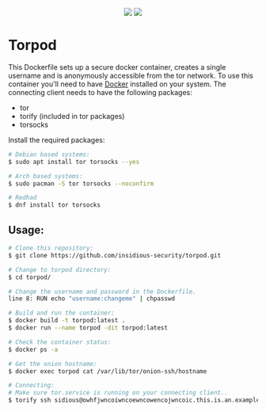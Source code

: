 <p align="center">
  <img src="https://img.shields.io/github/last-commit/insidious-security/torpod.svg?style=for-the-badge">
  <img src="https://img.shields.io/github/license/insidious-security/easyssh?style=for-the-badge">
</p>

# Torpod
This Dockerfile sets up a secure docker container, creates a single username and is anonymously accessible from the tor network.
To use this container you'll need to have [Docker](https://www.docker.com/) installed on your system. The connecting client needs to have the following packages:
- tor
- torify (included in tor packages)
- torsocks 

Install the required packages:
```bash
# Debian based systems:
$ sudo apt install tor torsocks --yes

# Arch based systems:
$ sudo pacman -S tor torsocks --noconfirm

# Redhad
$ dnf install tor torsocks
```

## Usage:
```bash
# Clone this repository:
$ git clone https://github.com/insidious-security/torpod.git

# Change to torpod directory:
$ cd torpod/

# Change the username and password in the Dockerfile.
line 8: RUN echo "username:changeme" | chpasswd

# Build and run the container:
$ docker build -t torpod:latest .
$ docker run --name torpod -dit torpod:latest

# Check the container status:
$ docker ps -a

# Get the onion hostname:
$ docker exec torpod cat /var/lib/tor/onion-ssh/hostname

# Connecting:    
# Make sure tor.service is running on your connecting client..    
$ torify ssh sidious@owhfjwncoiwncoewncowencojwncoic.this.is.an.example.address.onion
```
